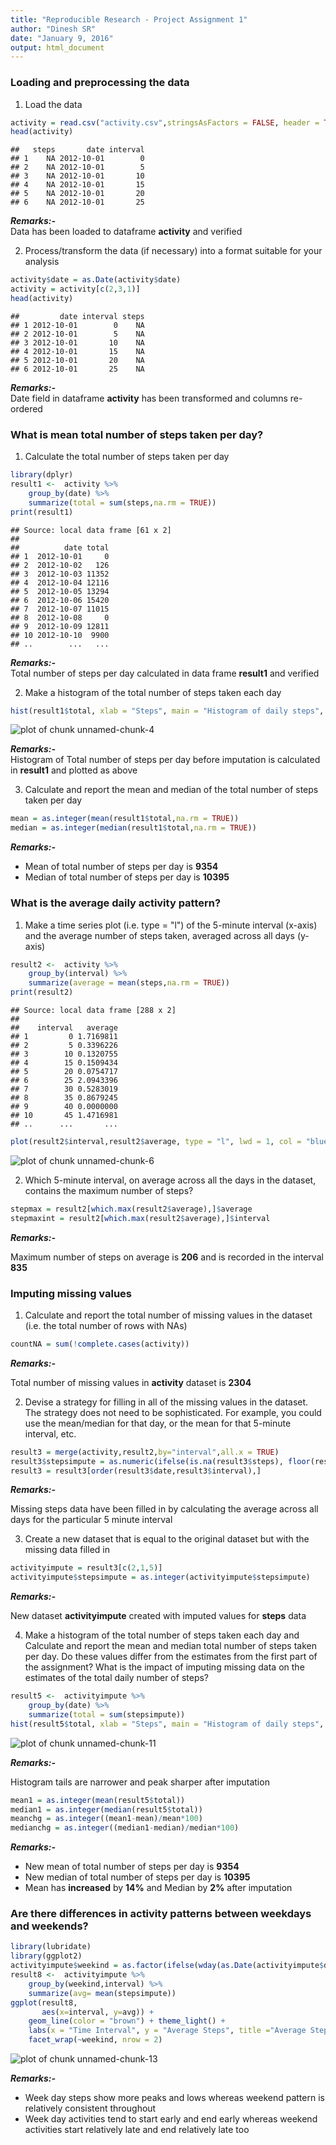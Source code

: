 ```yaml
---
title: "Reproducible Research - Project Assignment 1"
author: "Dinesh SR"
date: "January 9, 2016"
output: html_document
---
```


### Loading and preprocessing the data
1. Load the data

```r
activity = read.csv("activity.csv",stringsAsFactors = FALSE, header = TRUE)
head(activity)
```

```
##   steps       date interval
## 1    NA 2012-10-01        0
## 2    NA 2012-10-01        5
## 3    NA 2012-10-01       10
## 4    NA 2012-10-01       15
## 5    NA 2012-10-01       20
## 6    NA 2012-10-01       25
```
***Remarks:-***  
Data has been loaded to dataframe **activity** and verified  

2. Process/transform the data (if necessary) into a format suitable for your analysis

```r
activity$date = as.Date(activity$date)
activity = activity[c(2,3,1)]
head(activity)
```

```
##         date interval steps
## 1 2012-10-01        0    NA
## 2 2012-10-01        5    NA
## 3 2012-10-01       10    NA
## 4 2012-10-01       15    NA
## 5 2012-10-01       20    NA
## 6 2012-10-01       25    NA
```
***Remarks:-***   
Date field in dataframe **activity** has been transformed and columns re-ordered

### What is mean total number of steps taken per day?
1. Calculate the total number of steps taken per day

```r
library(dplyr)
result1 <-  activity %>%
    group_by(date) %>%
    summarize(total = sum(steps,na.rm = TRUE))
print(result1)
```

```
## Source: local data frame [61 x 2]
## 
##          date total
## 1  2012-10-01     0
## 2  2012-10-02   126
## 3  2012-10-03 11352
## 4  2012-10-04 12116
## 5  2012-10-05 13294
## 6  2012-10-06 15420
## 7  2012-10-07 11015
## 8  2012-10-08     0
## 9  2012-10-09 12811
## 10 2012-10-10  9900
## ..        ...   ...
```
***Remarks:-***  
Total number of steps per day calculated in data frame **result1** and verified  

2. Make a histogram of the total number of steps taken each day

```r
hist(result1$total, xlab = "Steps", main = "Histogram of daily steps", col = "skyblue", breaks = 10)
```

![plot of chunk unnamed-chunk-4](figure/unnamed-chunk-4-1.png) 

***Remarks:-***   
Histogram of Total number of steps per day before imputation is calculated in **result1** and plotted as above  

3. Calculate and report the mean and median of the total number of steps taken per day

```r
mean = as.integer(mean(result1$total,na.rm = TRUE))
median = as.integer(median(result1$total,na.rm = TRUE))
```
***Remarks:-***   

+ Mean of total number of steps per day is **9354**
+ Median of total number of steps per day is **10395**

### What is the average daily activity pattern?
1. Make a time series plot (i.e. type = "l") of the 5-minute interval (x-axis) and the average number of steps taken, averaged across all days (y-axis)

```r
result2 <-  activity %>%
    group_by(interval) %>%
    summarize(average = mean(steps,na.rm = TRUE))
print(result2)
```

```
## Source: local data frame [288 x 2]
## 
##    interval   average
## 1         0 1.7169811
## 2         5 0.3396226
## 3        10 0.1320755
## 4        15 0.1509434
## 5        20 0.0754717
## 6        25 2.0943396
## 7        30 0.5283019
## 8        35 0.8679245
## 9        40 0.0000000
## 10       45 1.4716981
## ..      ...       ...
```

```r
plot(result2$interval,result2$average, type = "l", lwd = 1, col = "blue", xlab = "interval", ylab = "average steps", main = "Average Steps across time intervals"  )
```

![plot of chunk unnamed-chunk-6](figure/unnamed-chunk-6-1.png) 

2. Which 5-minute interval, on average across all the days in the dataset, contains the maximum number of steps?

```r
stepmax = result2[which.max(result2$average),]$average
stepmaxint = result2[which.max(result2$average),]$interval
```
***Remarks:-***   

Maximum number of steps on average is **206** and is recorded in the interval **835**

### Imputing missing values  
1. Calculate and report the total number of missing values in the dataset (i.e. the total number of rows with NAs)

```r
countNA = sum(!complete.cases(activity))
```
***Remarks:-***   

Total number of missing values in **activity** dataset is **2304**  

2. Devise a strategy for filling in all of the missing values in the dataset. The strategy does not need to be sophisticated. For example, you could use the mean/median for that day, or the mean for that 5-minute interval, etc.

```r
result3 = merge(activity,result2,by="interval",all.x = TRUE)
result3$stepsimpute = as.numeric(ifelse(is.na(result3$steps), floor(result3$average),result3$steps))
result3 = result3[order(result3$date,result3$interval),]
```
***Remarks:-***   

Missing steps data have been filled in by calculating the average across all days for the particular 5 minute interval

3. Create a new dataset that is equal to the original dataset but with the missing data filled in

```r
activityimpute = result3[c(2,1,5)]
activityimpute$stepsimpute = as.integer(activityimpute$stepsimpute)
```
***Remarks:-***   

New dataset **activityimpute** created with imputed values for **steps** data

4. Make a histogram of the total number of steps taken each day and Calculate and report the mean and median total number of steps taken per day. Do these values differ from the estimates from the first part of the assignment? What is the impact of imputing missing data on the estimates of the total daily number of steps?

```r
result5 <-  activityimpute %>%
    group_by(date) %>%
    summarize(total = sum(stepsimpute))
hist(result5$total, xlab = "Steps", main = "Histogram of daily steps", col = "wheat", breaks = 10)
```

![plot of chunk unnamed-chunk-11](figure/unnamed-chunk-11-1.png) 

***Remarks:-***  

Histogram tails are narrower and peak sharper after imputation

```r
mean1 = as.integer(mean(result5$total))
median1 = as.integer(median(result5$total))
meanchg = as.integer((mean1-mean)/mean*100)
medianchg = as.integer((median1-median)/median*100)
```
***Remarks:-***  

+ New mean of total number of steps per day is **9354**
+ New median of total number of steps per day is **10395**
+ Mean has **increased** by **14%** and Median by **2%** after imputation

### Are there differences in activity patterns between weekdays and weekends?

```r
library(lubridate)
library(ggplot2)
activityimpute$weekind = as.factor(ifelse(wday(as.Date(activityimpute$date)) %in% c(2,3,4,5,6),"weekday","weekend"))
result8 <-  activityimpute %>%
    group_by(weekind,interval) %>%
    summarize(avg= mean(stepsimpute))
ggplot(result8, 
       aes(x=interval, y=avg)) + 
    geom_line(color = "brown") + theme_light() +
    labs(x = "Time Interval", y = "Average Steps", title ="Average Steps - Weekday vs Weekend Variances") +
    facet_wrap(~weekind, nrow = 2)
```

![plot of chunk unnamed-chunk-13](figure/unnamed-chunk-13-1.png) 

***Remarks:-***  

+ Week day steps show more peaks and lows whereas weekend pattern is relatively consistent throughout  
+ Week day activities tend to start early and end early whereas weekend activities start relatively late and end relatively late too

